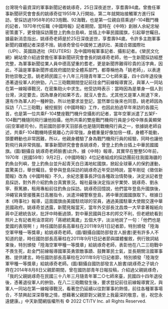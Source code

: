 台灣現今最資深的軍事新聞記者姚琢奇，25日深夜逝世，享耆壽94歲。曾擔任軍事新聞研究會會長的姚琢奇從1955年入行開始，第二年就開始接觸軍方進行採訪，曾採訪過1958年的823炮戰、92海戰，也是第一位親自搭乘過F-104戰鬥機的記者，1970年代任職《中國時報》記者期間，當時在《中時》創辦人余紀忠秘密策畫下，更曾隨採訪團登上釣魚台島嶼，並插上中華民國國旗，引起舉世矚目。據最新消息指出，姚琢奇老師是於25日深夜逝世，享耆壽94歲。令許多主跑軍事新聞的媒體記者深感不捨。姚琢奇曾任中國勞工通訊社、美國合眾國際社（UPI）、英國路透社（REUTERS）及中國時報軍事記者、攝影記者。《榮民文化網》網站曾介紹過曾擔任軍事新聞研究會會長的姚琢奇老師，他一生新聞採訪經歷完整，為軍事新聞從業人員中德高望重的耆老，更是新聞界難得珍貴的活字典，因此，不論是軍事新聞界或政府國防安全體系部門，都尊稱他為「姚老師」，以表達對他崇敬之意。姚老師民國三十八年三月隨青年軍二○七師來臺，四十四年退役後憑著退役軍人的拚勁，八二三砲戰期間登記前往金門前線報導實況，與軍人一同站在第一線報導戰況，在密集砲火中求生。他受訪時表示：當時因為是單身一個人到台灣，決定要去，因為單身的如果不去，就沒人會去。尤其他又是軍人剛退下來，還有作為軍人的一種幹勁，所以他要求並登記，當然單位後來也同意。姚老師因為採訪「八二三砲戰」被挖掘到《中國時報》工作，也因此拍過早年來訪的各國元首，也是第一位共乘F-104雙座戰鬥機升空攝影的記者，當年空軍派遣了五架F-104戰鬥機隨同飛行讓他拍攝，他所共乘的雙座戰鬥機飛行員是少校中隊長黃顯榮(前空軍總司令)，而前國防部李天羽部長也是隨同戰機飛行員之一，依據姚老師自述，共乘F-104戰機時感覺離心力非常強，身體重量好像加倍一樣，身體不能動，頭要轉動也非常困難，所以，他親身體驗了身為戰鬥機飛行員的經驗，同時也讓他對飛行員非常佩服。軍事新聞研究會會長姚琢奇，曾登上釣魚台插上中華民國國旗。(圖/翻攝自 姚琢奇老師臉書)此外，據《中時》報導，其實早在整整50年前，1970年（民國59年）9月2日，《中國時報》4位記者組成的採訪團前往我國海疆的釣魚台列嶼，登上釣魚台並升起青天白日滿地紅國旗，掀起全球華人的保釣運動，震驚美日，舉世矚目。曾參與登島採訪的姚琢奇近年受訪時說，當年剛從《徵信新聞報》改為《中國時報》不久，余紀忠董事長評估各種政治情勢後，決定派記者登島採訪，對外界介紹釣魚台真實景況。報社最後決定指派宇業熒、姚琢奇、劉永寧、蔡篤勝，租用專船前往釣魚台採訪。姚琢奇回憶說，他們當年登島升國旗後，沖繩官員曾接獲美日高層指令，派遣沖繩警察登島，將中華民國國旗取下。根據日本《時事社》報導，這面國旗由美國駐琉球的官員，通過美國駐華大使館交還中華民國政府。姚琢奇並透露，新聞見報當天，當年外交部長沈昌煥一大早拿著報紙向蔣中正總統告狀，批評中時衝過頭，對中華民國與日本的邦交不利，但老總統看到照片上有記者用油漆寫的「蔣總統萬歲」五個大字，淡淡地說了一句：「他們也是愛國的表現啊！」時任國防部長高華柱在2011年9月1日記者節，特別頒發「陸海空軍甲種一等獎章」給姚琢奇老師。(圖/翻攝自國防部發言人臉書)更有許多人不知道的是，時任國防部長高華柱在2011年9月1日記者節與媒體餐敘，例行致詞結束後，特別頒發「陸海空軍甲種一等獎章」給姚琢奇老師，表彰他在八二三砲戰中不畏生死，赴金門前線報導國軍英勇禦敵事蹟、鼓舞軍民士氣，並長期關注國軍事務、提供建言。時任國防部長高華柱在2011年9月1日記者節，特別頒發「陸海空軍甲種一等獎章」給姚琢奇老師。(圖/翻攝自國防部發言人臉書)姚琢奇之子姚介齊在2014年8月8日父親節期間，曾在國防部青年日報投稿，介紹過父親姚琢奇，「我的父親姚琢奇在民國三十八年三月隨青年軍二○七師來臺，民國四十四年退役後，憑著退役軍人的拚勁，在八二三砲戰發生後，要求登記前往前線報導實況，與軍人一同站在第一線報導戰況，看著您仍延續以往對軍事的熱情，前往各種軍事場合，不禁興起深深尊敬之情，想藉著父親節對父親至上我最深的敬意，爸，祝您永遠健康。」中天新聞網版權所有 © 2022 CTiTV Inc. all Rights Reserved.